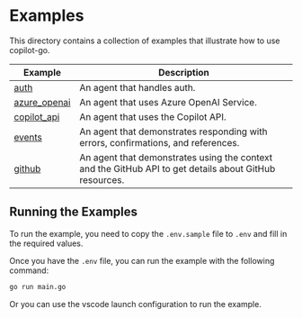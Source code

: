 # Examples

This directory contains a collection of examples that illustrate how to use copilot-go.

| Example | Description |
|---------|-------------|
| [auth](auth) | An agent that handles auth. |
| [azure_openai](azure-openai) | An agent that uses Azure OpenAI Service. |
| [copilot_api](azure-copilot_api) | An agent that uses the Copilot API. |
| [events](events) | An agent that demonstrates responding with errors, confirmations, and references. |
| [github](github) | An agent that demonstrates using the context and the GitHub API to get details about GitHub resources. |


## Running the Examples

To run the example, you need to copy the `.env.sample` file to `.env` and fill in the required values.

Once you have the `.env` file, you can run the example with the following command:

```sh
go run main.go
```

Or you can use the vscode launch configuration to run the example.
